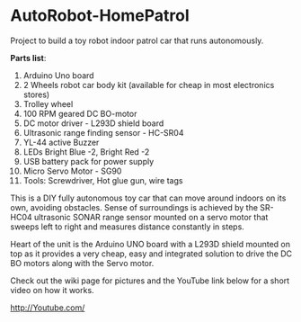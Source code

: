 # AutoRobot-HomePatrol
Project to build a toy robot indoor patrol car that runs autonomously.

**Parts list**:
1. Arduino Uno board
2. 2 Wheels robot car body kit (available for cheap in most electronics stores)
3. Trolley wheel
4. 100 RPM geared DC BO-motor 
5. DC motor driver - L293D shield board
6. Ultrasonic range finding sensor - HC-SR04
7. YL-44 active Buzzer
8. LEDs Bright Blue -2, Bright Red -2
9. USB battery pack for power supply
10. Micro Servo Motor - SG90 
11. Tools: Screwdriver, Hot glue gun, wire tags

This is a DIY fully autonomous toy car that can move around indoors on its own, avoiding obstacles. Sense of surroundings is achieved by the SR-HC04 ultrasonic SONAR range sensor mounted on a servo motor that sweeps left to right and measures distance constantly in steps. 

Heart of the unit is the Arduino UNO board with a L293D shield mounted on top as it provides a very cheap, easy and integrated solution to drive the DC BO motors along with the Servo motor. 

Check out the wiki page for pictures and the YouTube link below for a short video on how it works.

http://Youtube.com/
